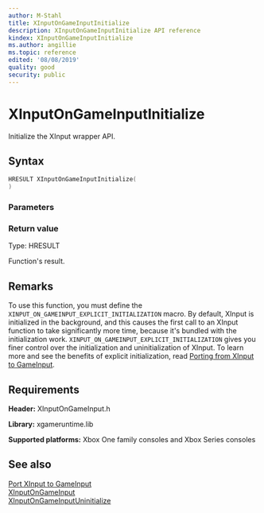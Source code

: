 ```yaml
---
author: M-Stahl
title: XInputOnGameInputInitialize
description: XInputOnGameInputInitialize API reference
kindex: XInputOnGameInputInitialize
ms.author: angillie
ms.topic: reference
edited: '08/08/2019'
quality: good
security: public
---
```


# XInputOnGameInputInitialize  

Initialize the XInput wrapper API.  

## Syntax  
  
```cpp
HRESULT XInputOnGameInputInitialize(  
)  
```  
  
### Parameters  
  
  
### Return value
Type: HRESULT
  
Function's result.  
  

## Remarks

To use this function, you must define the `XINPUT_ON_GAMEINPUT_EXPLICIT_INITIALIZATION` macro. By default, XInput is initialized in the background, and this causes the first call to an XInput function to take significantly more time, because it's bundled with the initialization work. `XINPUT_ON_GAMEINPUT_EXPLICIT_INITIALIZATION` gives you finer control over the initialization and uninitialization of XInput. To learn more and see the benefits of explicit initialization, read [Porting from XInput to GameInput](../../../../input/porting/input-porting-xinput.md#optimizingSection).

## Requirements  
  
**Header:** XInputOnGameInput.h
  
**Library:** xgameruntime.lib
  
**Supported platforms:** Xbox One family consoles and Xbox Series consoles  
  
## See also 
[Port XInput to GameInput](../../../../input/porting/input-porting-xinput.md)  
[XInputOnGameInput](../xinputongameinput_members.md)  
[XInputOnGameInputUninitialize](xinputongameinputuninitialize.md)  
  